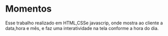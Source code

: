 # Momentos
Esse trabalho realizado em HTML,CSSe javascrip, onde mostra ao cliente a data,hora e mês, e faz uma interatividade na tela conforme a hora do dia.
